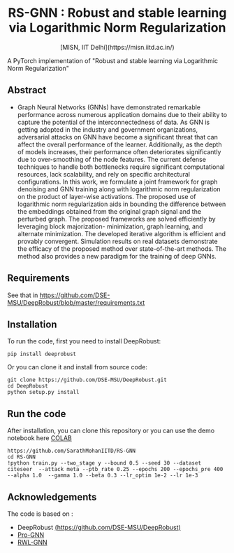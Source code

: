 <h1 align="center"> RS-GNN : Robust and stable learning via Logarithmic Norm Regularization</h1>

<p align="center"> [MISN, IIT Delhi](https://misn.iitd.ac.in/)



A PyTorch implementation of "Robust and stable learning via Logarithmic Norm Regularization" 

## Abstract 
- Graph Neural Networks (GNNs) have demonstrated remarkable performance across
numerous application domains due to their ability to capture the potential of
the interconnectedness of data. As GNN is getting adopted in the industry and
government organizations, adversarial attacks on GNN have become a significant
threat that can affect the overall performance of the learner. Additionally, as
the depth of models increases, their performance often deteriorates significantly
due to over-smoothing of the node features. The current defense techniques to
handle both bottlenecks require significant computational resources, lack scalability,
and rely on specific architectural configurations. In this work, we formulate a
joint framework for graph denoising and GNN training along with logarithmic
norm regularization on the product of layer-wise activations. The proposed use
of logarithmic norm regularization aids in bounding the difference between the
embeddings obtained from the original graph signal and the perturbed graph. The
proposed frameworks are solved efficiently by leveraging block majorization-
minimization, graph learning, and alternate minimization. The developed iterative
algorithm is efficient and provably convergent. Simulation results on real datasets
demonstrate the efficacy of the proposed method over state-of-the-art methods. The
method also provides a new paradigm for the training of deep GNNs.

## Requirements
See that in https://github.com/DSE-MSU/DeepRobust/blob/master/requirements.txt

## Installation
To run the code, first you need to install DeepRobust:
```
pip install deeprobust
```
Or you can clone it and install from source code:
```
git clone https://github.com/DSE-MSU/DeepRobust.git
cd DeepRobust
python setup.py install
```

## Run the code
After installation, you can clone this repository or you can use the demo notebook here [COLAB](https://colab.research.google.com/github/Bharat-Runwal/RWL-GNN/blob/main/Demo_RWL_GNN.ipynb)
```
https://github.com/SarathMohanIITD/RS-GNN
cd RS-GNN
!python train.py --two_stage y --bound 0.5 --seed 30 --dataset citeseer  --attack meta --ptb_rate 0.25 --epochs 200 --epochs_pre 400 --alpha 1.0  --gamma 1.0 --beta 0.3 --lr_optim 1e-2 --lr 1e-3
```
<!-- [colab]: <https://colab.research.google.com/assets/colab-badge.svg>
[RWL-GNN]: <https://colab.research.google.com/github/Bharat-Runwal/RWL-GNN/blob/main/Demo_RWL_GNN.ipynb> -->

## Acknowledgements
The code is based on :
- DeepRobust [(https://github.com/DSE-MSU/DeepRobust)](https://github.com/DSE-MSU/DeepRobust)
- [Pro-GNN](https://github.com/ChandlerBang/Pro-GNN)
- [RWL-GNN](https://github.com/Bharat-Runwal/RWL-GNN)


